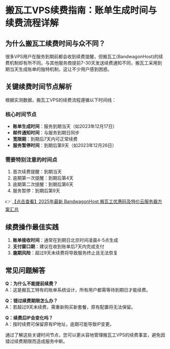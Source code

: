 # 搬瓦工VPS续费指南：账单生成时间与续费流程详解

## 为什么搬瓦工续费时间与众不同？

很多VPS用户在服务到期前都会收到续费提醒，但搬瓦工(BandwagonHost)的续费机制却有所不同。与其他服务商提前7-30天发送续费通知不同，搬瓦工采用到期当天生成账单的独特机制，这让不少用户感到困惑。

## 关键续费时间节点解析

根据实测数据，搬瓦工VPS的续费流程遵循以下时间线：

### 核心时间节点
- **账单生成时间**：服务到期当天（如2023年12月17日）
- **邮件通知时间**：与服务到期日同步
- **宽限期**：到期后7天内可正常续费
- **服务暂停时间**：到期后第9天（如2023年12月26日）

### 需要特别注意的时间点
1. 首次续费提醒：到期当天
2. 逾期第一次提醒：到期后第4天
3. 逾期第二次提醒：到期后第6天
4. 服务暂停：到期后第9天

👉 [【点击查看】2025年最新 BandwagonHost 搬瓦工优惠码及特价云服务器方案汇总](https://bit.ly/banwagon)

## 续费操作最佳实践

1. **账单接收时间**：通常在到期日北京时间凌晨4-5点生成
2. **支付窗口期**：建议在收到账单后7天内完成支付
3. **逾期风险**：超过9天未续费将导致服务终止且无法恢复

## 常见问题解答

**Q：为什么不能提前续费？**  
A：这是搬瓦工特有的账单系统设计，所有用户都需等待到期日才能续费。

**Q：错过续费期限怎么办？**  
A：若超过9天未续费，需重新购买新套餐，原有配置将无法保留。

**Q：续费后IP会变化吗？**  
A：按时续费可保留原有IP地址，逾期可能导致IP变更。

通过了解这些关键时间节点，您可以更从容地管理搬瓦工VPS的续费事宜，避免因错过续费期限而造成服务中断。